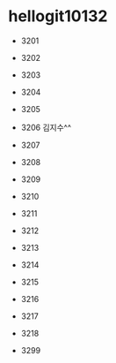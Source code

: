 # hellogit10132
* 3201 


* 3202


* 3203


* 3204


* 3205

* 3206 김지수^^


* 3207


* 3208


* 3209


* 3210


* 3211


* 3212


* 3213


* 3214


* 3215


* 3216


* 3217


* 3218


* 3299
